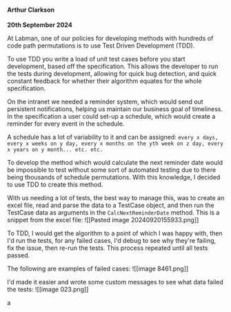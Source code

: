 #### Arthur Clarkson
**20th September 2024**

At Labman, one of our policies for developing methods with hundreds of code path permutations is to use Test Driven Development (TDD). 

To use TDD you write a load of unit test cases before you start development, based off the specification. This allows the developer to run the tests during development, allowing for quick bug detection, and quick constant feedback for whether their algorithm equates for the whole specification.

On the intranet we needed a reminder system, which would send out persistent notifications, helping us maintain our business goal of timeliness. In the specification a user could set-up a schedule, which would create a reminder for every event in the schedule.

A schedule has a lot of variability to it and can be assigned: `every x days, every x weeks on y day, every x months on the yth week on z day, every x years on y month... etc. etc.`

To develop the method which would calculate the next reminder date would be impossible to test without some sort of automated testing due to there being thousands of schedule permutations. With this knowledge, I decided to use TDD to create this method.

With us needing a lot of tests, the best way to manage this, was to create an excel file, read and parse the data to a TestCase object, and then run the TestCase data as arguments in the `CalcNextReminderDate` method. This is a snippet from the excel file:
![[Pasted image 20240920155933.png]]

To TDD, I would get the algorithm to a point of which I was happy with, then I'd run the tests, for any failed cases, I'd debug to see why they're failing, fix the issue, then re-run the tests. This process repeated until all tests passed.

The following are examples of failed cases:
![[image 8461.png]]

I'd made it easier and wrote some custom messages to see what data failed the tests:
![[image 023.png]]

a